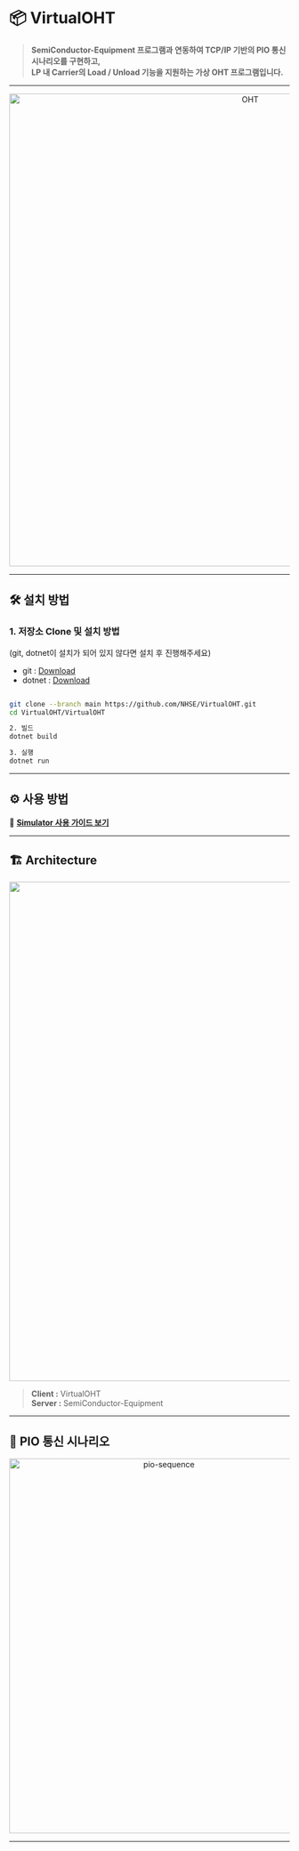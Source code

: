 # 📦 **VirtualOHT**

> **SemiConductor-Equipment 프로그램과 연동하여 TCP/IP 기반의 PIO 통신 시나리오를 구현하고,  
> LP 내 Carrier의 Load / Unload 기능을 지원하는 가상 OHT 프로그램입니다.**

---

<p align="center">
  <img src="https://github.com/user-attachments/assets/70ffdf43-494f-4e90-a3bd-1a1594150a09" alt="OHT" width="850"/>
</p>

---

## 🛠 설치 방법
### 1. 저장소 Clone 및 설치 방법

(git, dotnet이 설치가 되어 있지 않다면 설치 후 진행해주세요)

- git : [Download](https://git-scm.com/downloads)  
- dotnet : [Download](https://builds.dotnet.microsoft.com/dotnet/Sdk/9.0.304/dotnet-sdk-9.0.304-win-x64.exe)
```bash

git clone --branch main https://github.com/NHSE/VirtualOHT.git
cd VirtualOHT/VirtualOHT

2. 빌드
dotnet build

3. 실행
dotnet run
```
---

## ⚙️ **사용 방법**
🔗 [**Simulator 사용 가이드 보기**](https://github.com/NHSE/SemiConductor-Equipment/blob/master/docs/Simulator.md)

---

## 🏗️ **Architecture**

<p align="center">
  <img width="1567" height="898" alt="image" src="https://github.com/user-attachments/assets/57ac2d13-5e8f-439f-9158-ceb7abd55746" />
</p>

> **Client :** VirtualOHT  
> **Server :** SemiConductor-Equipment

---

## 🔌 **PIO 통신 시나리오**

<p align="center">
  <img width="558" height="674" alt="pio-sequence" src="https://github.com/user-attachments/assets/4c6032c3-e53e-48a4-92fc-8e775e7d3cf8" />
</p>

---
